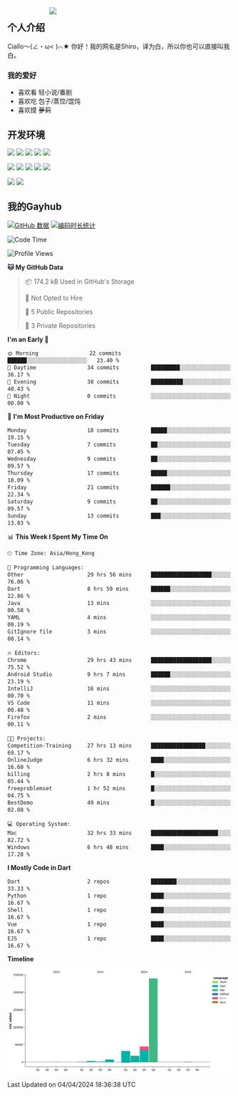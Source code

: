 <img align='right' src='https://img2.moeblog.vip/images/eCva.png' width='410px'>

## 个人介绍
Ciallo～(∠・ω< )⌒★ 你好！我的网名是Shiro，译为白，所以你也可以直接叫我白。

### 我的爱好

* 喜欢看 轻小说/番剧
* 喜欢吃 包子/蒸饺/馄饨
* 喜欢摸 ~~萝莉~~

## 开发环境
[![](https://img.shields.io/badge/Windows-11-blue?style=flat-square&logo=windows&logoColor=white)](https://www.microsoft.com/windows/get-windows-11)
[![](https://img.shields.io/badge/Macos-Sonoma-black?style=flat-square&logo=apple&logoColor=white)](https://www.apple.com/hk/en/macos/sonoma/)
[![](https://img.shields.io/badge/Debian-12-d0024d?style=flat-square&logo=debian&logoColor=white)](https://www.debian.org/)
[![](https://img.shields.io/badge/AlmaLinux-9-0f4266?style=flat-square&logo=almalinux&logoColor=white)](https://almalinux.org/)
[![](https://img.shields.io/badge/Windows%20Server-2012-blue?style=flat-square&logo=windows&logoColor=white)](https://www.microsoft.com/windows-server)

[![](https://img.shields.io/badge/Vivobook-PRO_16-f45a00?style=flat-square&logo=RepublicofGamers&logoColor=white)](https://www.asus.com.cn/laptops/for-creators/vivobook/vivobook-pro-16-oled-k6602/)
[![](https://img.shields.io/badge/Mac_Studio-M1_Max-black?style=flat-square&logo=apple&logoColor=white)](https://www.apple.com/hk/en/mac-studio/)
[![](https://img.shields.io/badge/Mi-MIX4-f45a00?style=flat-square&logo=xiaomi&logoColor=white)](https://www.mi.com/)
[![](https://img.shields.io/badge/SONY-WF1000XM4-f3c74a?style=flat-square)](https://www.sony.com.hk/zh/headphones/products/wf-1000xm4)
[![](https://img.shields.io/badge/Yubikey-5_NFC-9bc930?style=flat-square&logo=yubico&logoColor=9bc930)](https://www.yubico.com/hk/product/yubikey-5-nfc/)

[![](https://img.shields.io/badge/IDE-Visual_Studio_Code-blue?style=flat-square&logo=visual-studio-code&logoColor=white)](https://code.visualstudio.com/)
[![](https://img.shields.io/badge/IDE-JetBrains-black?style=flat-square&logo=jetbrains&logoColor=white)](https://code.visualstudio.com/)
## 我的Gayhub
[![GitHub 数据](https://github-readme-stats.vercel.app/api?username=verymoe)]()
[![编码时长统计](https://github-readme-stats.vercel.app/api/wakatime?username=shiro)]()

<!--START_SECTION:waka-->
![Code Time](http://img.shields.io/badge/Code%20Time-413%20hrs%2037%20mins-blue)

![Profile Views](http://img.shields.io/badge/Profile%20Views-2-blue)

**🐱 My GitHub Data** 

> 📦 174.2 kB Used in GitHub's Storage 
 > 
> 🚫 Not Opted to Hire
 > 
> 📜 5 Public Repositories 
 > 
> 🔑 3 Private Repositories 
 > 
**I'm an Early 🐤** 

```text
🌞 Morning                22 commits          ██████░░░░░░░░░░░░░░░░░░░   23.40 % 
🌆 Daytime                34 commits          █████████░░░░░░░░░░░░░░░░   36.17 % 
🌃 Evening                38 commits          ██████████░░░░░░░░░░░░░░░   40.43 % 
🌙 Night                  0 commits           ░░░░░░░░░░░░░░░░░░░░░░░░░   00.00 % 
```
📅 **I'm Most Productive on Friday** 

```text
Monday                   18 commits          █████░░░░░░░░░░░░░░░░░░░░   19.15 % 
Tuesday                  7 commits           ██░░░░░░░░░░░░░░░░░░░░░░░   07.45 % 
Wednesday                9 commits           ██░░░░░░░░░░░░░░░░░░░░░░░   09.57 % 
Thursday                 17 commits          █████░░░░░░░░░░░░░░░░░░░░   18.09 % 
Friday                   21 commits          ██████░░░░░░░░░░░░░░░░░░░   22.34 % 
Saturday                 9 commits           ██░░░░░░░░░░░░░░░░░░░░░░░   09.57 % 
Sunday                   13 commits          ███░░░░░░░░░░░░░░░░░░░░░░   13.83 % 
```


📊 **This Week I Spent My Time On** 

```text
🕑︎ Time Zone: Asia/Hong_Kong

💬 Programming Languages: 
Other                    29 hrs 56 mins      ███████████████████░░░░░░   76.06 % 
Dart                     8 hrs 59 mins       ██████░░░░░░░░░░░░░░░░░░░   22.86 % 
Java                     13 mins             ░░░░░░░░░░░░░░░░░░░░░░░░░   00.58 % 
YAML                     4 mins              ░░░░░░░░░░░░░░░░░░░░░░░░░   00.19 % 
GitIgnore file           3 mins              ░░░░░░░░░░░░░░░░░░░░░░░░░   00.14 % 

🔥 Editors: 
Chrome                   29 hrs 43 mins      ███████████████████░░░░░░   75.52 % 
Android Studio           9 hrs 7 mins        ██████░░░░░░░░░░░░░░░░░░░   23.19 % 
IntelliJ                 16 mins             ░░░░░░░░░░░░░░░░░░░░░░░░░   00.70 % 
VS Code                  11 mins             ░░░░░░░░░░░░░░░░░░░░░░░░░   00.48 % 
Firefox                  2 mins              ░░░░░░░░░░░░░░░░░░░░░░░░░   00.11 % 

🐱‍💻 Projects: 
Competition-Training     27 hrs 13 mins      █████████████████░░░░░░░░   69.17 % 
OnlineJudge              6 hrs 32 mins       ████░░░░░░░░░░░░░░░░░░░░░   16.60 % 
billing                  2 hrs 8 mins        █░░░░░░░░░░░░░░░░░░░░░░░░   05.44 % 
freeproblemset           1 hr 52 mins        █░░░░░░░░░░░░░░░░░░░░░░░░   04.75 % 
BestDemo                 49 mins             █░░░░░░░░░░░░░░░░░░░░░░░░   02.08 % 

💻 Operating System: 
Mac                      32 hrs 33 mins      █████████████████████░░░░   82.72 % 
Windows                  6 hrs 48 mins       ████░░░░░░░░░░░░░░░░░░░░░   17.28 % 
```

**I Mostly Code in Dart** 

```text
Dart                     2 repos             ████████░░░░░░░░░░░░░░░░░   33.33 % 
Python                   1 repo              ████░░░░░░░░░░░░░░░░░░░░░   16.67 % 
Shell                    1 repo              ████░░░░░░░░░░░░░░░░░░░░░   16.67 % 
Vue                      1 repo              ████░░░░░░░░░░░░░░░░░░░░░   16.67 % 
EJS                      1 repo              ████░░░░░░░░░░░░░░░░░░░░░   16.67 % 
```



**Timeline**

![Lines of Code chart](https://raw.githubusercontent.com/verymoe/verymoe/main/assets/bar_graph.png)


 Last Updated on 04/04/2024 18:36:38 UTC
<!--END_SECTION:waka-->
